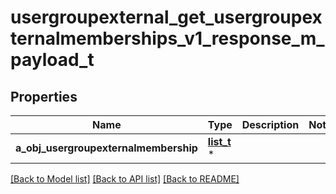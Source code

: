 # usergroupexternal_get_usergroupexternalmemberships_v1_response_m_payload_t

## Properties
Name | Type | Description | Notes
------------ | ------------- | ------------- | -------------
**a_obj_usergroupexternalmembership** | [**list_t**](usergroupexternalmembership_response_compound.md) \* |  | 

[[Back to Model list]](../README.md#documentation-for-models) [[Back to API list]](../README.md#documentation-for-api-endpoints) [[Back to README]](../README.md)


